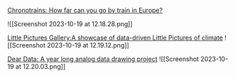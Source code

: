 [Chronotrains: How far can you go by train in Europe?](https://www.chronotrains.com/)

![[Screenshot 2023-10-19 at 12.18.28.png]]

[Little Pictures Gallery:A showcase of data-driven Little Pictures of climate](https://climate.esa.int/en/little-pictures-gallery)
![[Screenshot 2023-10-19 at 12.19.12.png]]

[Dear Data: A year long analog data drawing project](http://www.dear-data.com/theproject)
![[Screenshot 2023-10-19 at 12.20.03.png]]
